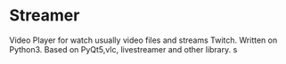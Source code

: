 # Streamer
Video Player for watch usually video files and streams Twitch. Written on Python3. Based on PyQt5,vlc, livestreamer and other library.
s
